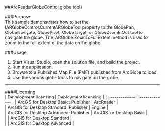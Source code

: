 ##ArcReaderGlobeControl globe tools

###Purpose  
This sample demonstrates how to set the IARGlobeControl.CurrentARGlobeTool property to the GlobePan, GlobeNavigate, GlobePivot, GlobeTarget, or GlobeZoomInOut tool to navigate the globe. The IARGlobe.ZoomToFullExtent method is used to zoom to the full extent of the data on the globe.  


###Usage
1. Start Visual Studio, open the solution file, and build the project.  
1. Run the application.  
1. Browse to a Published Map File (PMF) published from ArcGlobe to load.  
1. Use the various globe tools to navigate on the globe.  









---------------------------------

####Licensing  
| Development licensing | Deployment licensing | 
| :------------- | :------------- | 
| ArcGIS for Desktop Basic: Publisher | ArcReader |  
| ArcGIS for Desktop Standard: Publisher | Engine |  
| ArcGIS for Desktop Advanced: Publisher | ArcGIS for Desktop Basic |  
|  | ArcGIS for Desktop Standard |  
|  | ArcGIS for Desktop Advanced |  


